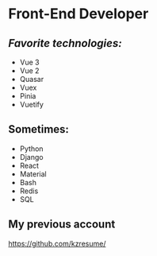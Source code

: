 # Front-End Developer

## _Favorite technologies:_

- Vue 3
- Vue 2
- Quasar
- Vuex
- Pinia
- Vuetify

## Sometimes:
- Python
- Django
- React
- Material
- Bash
- Redis
- SQL

## My previous account
https://github.com/kzresume/
